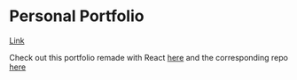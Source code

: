 # Personal Portfolio
<a href="https://bongster91.github.io/">Link</a>

<p>Check out this portfolio remade with React <a href="https://suspicious-jang-7762b9.netlify.app">here</a> and the corresponding repo <a href="https://github.com/bongster91/React-Personal-Portfolio">here</a></p>